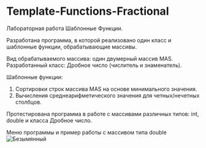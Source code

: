 # Template-Functions-Fractional

Лабораторная работа Шаблонные Функции.

Разработана программа, в которой реализовано один класс и шаблонные функции, обрабатывающие массивы.

Вид обрабатываемого массива: один двумерный массив MAS.
Разработанный класс: Дробное число (числитель и знаменатель).

Шаблонные функции: 
1) Сортировки строк массива MAS на основе минимального значения. 
2) Вычисления среднеарифметического значения для четных/нечетных столбцов. 

Протестирована программа в работе с массивами различных типов: int, double и класса Дробное число.

Меню программы и пример работы с массивом типа double
![Безымянный](https://user-images.githubusercontent.com/76547066/147595982-ddcf5f3b-8a6e-4a70-98a6-224047594bd3.png)
